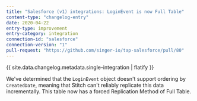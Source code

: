 ```yaml
---
title: "Salesforce (v1) integrations: LoginEvent is now Full Table"
content-type: "changelog-entry"
date: 2020-04-22
entry-type: improvement
entry-category: integration
connection-id: "salesforce"
connection-version: "1"
pull-request: "https://github.com/singer-io/tap-salesforce/pull/80"
---
```

{{ site.data.changelog.metadata.single-integration | flatify }}

We've determined that the `LoginEvent` object doesn't support ordering by `CreatedDate`, meaning that Stitch can't reliably replicate this data incrementally. This table now has a forced Replication Method of Full Table.